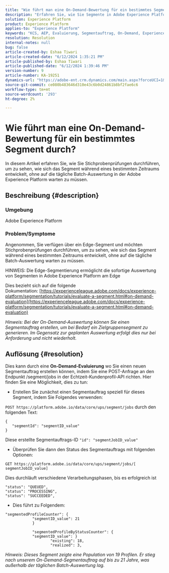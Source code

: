 ```yaml
---
title: "Wie führt man eine On-Demand-Bewertung für ein bestimmtes Segment durch?"
description: "Erfahren Sie, wie Sie Segmente in Adobe Experience Platform sofort am Rand auswerten können."
solution: Experience Platform
product: Experience Platform
applies-to: "Experience Platform"
keywords: "KCS, AEP, Evaluierung, Segmentauftrag, On-Demand, Experience Platform"
resolution: Resolution
internal-notes: null
bug: false
article-created-by: Eshaa Tiwari
article-created-date: "6/12/2024 1:35:21 PM"
article-published-by: Eshaa Tiwari
article-published-date: "6/12/2024 1:39:46 PM"
version-number: 9
article-number: KA-19251
dynamics-url: "https://adobe-ent.crm.dynamics.com/main.aspx?forceUCI=1&pagetype=entityrecord&etn=knowledgearticle&id=7189679c-c028-ef11-840a-6045bd029b18"
source-git-commit: ce080b483646d310e43c6b0d24861b8bf2fae6c6
workflow-type: tm+mt
source-wordcount: '293'
ht-degree: 2%

---
```


# Wie führt man eine On-Demand-Bewertung für ein bestimmtes Segment durch?


In diesem Artikel erfahren Sie, wie Sie Stichprobenprüfungen durchführen, um zu sehen, wie sich das Segment während eines bestimmten Zeitraums entwickelt, ohne auf die tägliche Batch-Auswertung in der Adobe Experience Platform warten zu müssen.

## Beschreibung {#description}


### Umgebung

Adobe Experience Platform

### Problem/Symptome

Angenommen, Sie verfügen über ein Edge-Segment und möchten Stichprobenprüfungen durchführen, um zu sehen, wie sich das Segment während eines bestimmten Zeitraums entwickelt, ohne auf die tägliche Batch-Auswertung warten zu müssen.

HINWEIS: Die Edge-Segmentierung ermöglicht die sofortige Auswertung von Segmenten in Adobe Experience Platform am Edge

Dies bezieht sich auf die folgende Dokumentation: [https://experienceleague.adobe.com/docs/experience-platform/segmentation/tutorials/evaluate-a-segment.html#on-demand-evaluation](https://experienceleague.adobe.com/docs/experience-platform/segmentation/tutorials/evaluate-a-segment.html#on-demand-evaluation)

*Hinweis: Bei der On-Demand-Auswertung können Sie einen Segmentauftrag erstellen, um bei Bedarf ein Zielgruppensegment zu generieren. Im Gegensatz zur geplanten Auswertung erfolgt dies nur bei Anforderung und nicht wiederholt.*


## Auflösung {#resolution}


Dies kann durch eine <b>On-Demand-Evaluierung</b> wo Sie einen neuen Segmentauftrag erstellen können, indem Sie eine POST-Anfrage an den Endpunkt /segment/jobs in der Echtzeit-Kundenprofil-API richten. Hier finden Sie eine Möglichkeit, dies zu tun:

- Erstellen Sie zunächst einen Segmentauftrag speziell für dieses Segment, indem Sie Folgendes verwenden:


`POST https://platform.adobe.io/data/core/ups/segment/jobs` durch den folgenden Text:


```
{
   "segmentId": "segmentID_value"
}
```


Diese erstellte Segmentauftrags-ID `"id": "segmentJobID_value"`

- Überprüfen Sie dann den Status des Segmentauftrags mit folgenden Optionen:


`GET https://platform.adobe.io/data/core/ups/segment/jobs/[ segmentJobID_value]`

Dies durchläuft verschiedene Verarbeitungsphasen, bis es erfolgreich ist




```
"status": "QUEUED",
"status": "PROCESSING",
"status": "SUCCEEDED",
```




- Dies führt zu Folgendem:





```
"segmentedProfileCounter": {
            "segmentID_value": 21
            }

            "segmentedProfileByStatusCounter": {
            "segmentID_value": }
                    "existing": 18,
                    "realized": 3,
```




*Hinweis: Dieses Segment zeigte eine Population von 19 Profilen. Er stieg nach unserem On-Demand-Segmentauftrag auf bis zu 21 Jahre, was außerhalb der täglichen Batch-Auswertung lag.*
